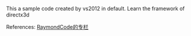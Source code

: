 This a sample code created by vs2012 in default. Learn the framework of directx3d

References:
[RaymondCode的专栏](http://blog.csdn.net/raymondcode/article/details/8152691)
